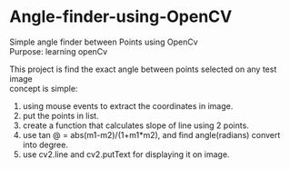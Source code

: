 # Angle-finder-using-OpenCV

Simple angle finder between Points using OpenCv <br>
Purpose: learning openCv



This project is find the exact angle between points selected on any test image<br>
concept is simple:
1. using mouse events to extract the coordinates in image.<br>
2. put the points in list.<br>
3. create a function that calculates slope of line using 2 points.<br>
4. use tan @ = abs(m1-m2)/(1+m1*m2), and find angle(radians) convert into degree.<br>
5. use cv2.line and cv2.putText for displaying it on image.<br>
